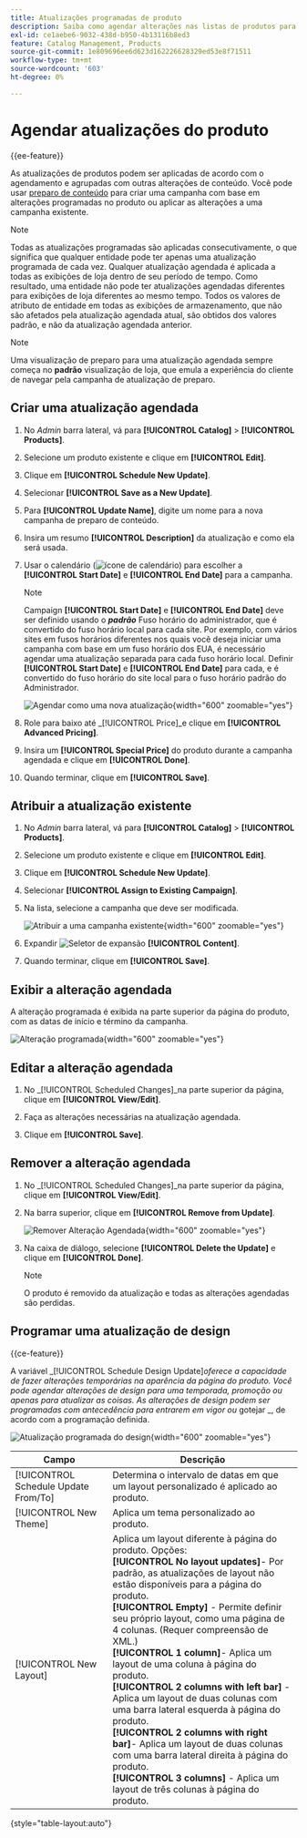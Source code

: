 ```yaml
---
title: Atualizações programadas de produto
description: Saiba como agendar alterações nas listas de produtos para dar suporte a campanhas e programas promocionais.
exl-id: ce1aebe6-9032-438d-b950-4b13116b8ed3
feature: Catalog Management, Products
source-git-commit: 1e809696ee6d623d162226628329ed53e8f71511
workflow-type: tm+mt
source-wordcount: '603'
ht-degree: 0%

---
```


# Agendar atualizações do produto

{{ee-feature}}

As atualizações de produtos podem ser aplicadas de acordo com o agendamento e agrupadas com outras alterações de conteúdo. Você pode usar [preparo de conteúdo](../content-design/content-staging.md) para criar uma campanha com base em alterações programadas no produto ou aplicar as alterações a uma campanha existente.

>[!NOTE]
>
>Todas as atualizações programadas são aplicadas consecutivamente, o que significa que qualquer entidade pode ter apenas uma atualização programada de cada vez. Qualquer atualização agendada é aplicada a todas as exibições de loja dentro de seu período de tempo. Como resultado, uma entidade não pode ter atualizações agendadas diferentes para exibições de loja diferentes ao mesmo tempo. Todos os valores de atributo de entidade em todas as exibições de armazenamento, que não são afetados pela atualização agendada atual, são obtidos dos valores padrão, e não da atualização agendada anterior.

>[!NOTE]
>
>Uma visualização de preparo para uma atualização agendada sempre começa no **padrão** visualização de loja, que emula a experiência do cliente de navegar pela campanha de atualização de preparo.

## Criar uma atualização agendada

1. No _Admin_ barra lateral, vá para **[!UICONTROL Catalog]** > **[!UICONTROL Products]**.

1. Selecione um produto existente e clique em **[!UICONTROL Edit]**.

1. Clique em **[!UICONTROL Schedule New Update]**.

1. Selecionar **[!UICONTROL Save as a New Update]**.

1. Para **[!UICONTROL Update Name]**, digite um nome para a nova campanha de preparo de conteúdo.

1. Insira um resumo **[!UICONTROL Description]** da atualização e como ela será usada.

1. Usar o calendário (![ícone de calendário](../assets/icon-calendar.png)) para escolher a **[!UICONTROL Start Date]** e **[!UICONTROL End Date]** para a campanha.

   >[!NOTE]
   >
   >Campaign **[!UICONTROL Start Date]** e **[!UICONTROL End Date]** deve ser definido usando o **_padrão_** Fuso horário do administrador, que é convertido do fuso horário local para cada site. Por exemplo, com vários sites em fusos horários diferentes nos quais você deseja iniciar uma campanha com base em um fuso horário dos EUA, é necessário agendar uma atualização separada para cada fuso horário local. Definir **[!UICONTROL Start Date]** e **[!UICONTROL End Date]** para cada, e é convertido do fuso horário do site local para o fuso horário padrão do Administrador.

   ![Agendar como uma nova atualização](./assets/product-schedule-as-new.png){width="600" zoomable="yes"}

1. Role para baixo até _[!UICONTROL Price]_e clique em **[!UICONTROL Advanced Pricing]**.

1. Insira um **[!UICONTROL Special Price]** do produto durante a campanha agendada e clique em **[!UICONTROL Done]**.

1. Quando terminar, clique em **[!UICONTROL Save]**.

## Atribuir a atualização existente

1. No _Admin_ barra lateral, vá para **[!UICONTROL Catalog]** > **[!UICONTROL Products]**.

1. Selecione um produto existente e clique em **[!UICONTROL Edit]**.

1. Clique em **[!UICONTROL Schedule New Update]**.

1. Selecionar **[!UICONTROL Assign to Existing Campaign]**.

1. Na lista, selecione a campanha que deve ser modificada.

   ![Atribuir a uma campanha existente](./assets/scheduled-changes-assign-to-existing-campaign.png){width="600" zoomable="yes"}

1. Expandir ![Seletor de expansão](../assets/icon-display-expand.png) **[!UICONTROL Content]**.

1. Quando terminar, clique em **[!UICONTROL Save]**.

## Exibir a alteração agendada

A alteração programada é exibida na parte superior da página do produto, com as datas de início e término da campanha.

![Alteração programada](./assets/view-product-scheduled-changes.png){width="600" zoomable="yes"}

## Editar a alteração agendada

1. No _[!UICONTROL Scheduled Changes]_na parte superior da página, clique em **[!UICONTROL View/Edit]**.

1. Faça as alterações necessárias na atualização agendada.

1. Clique em **[!UICONTROL Save]**.

## Remover a alteração agendada

1. No _[!UICONTROL Scheduled Changes]_na parte superior da página, clique em **[!UICONTROL View/Edit]**.

1. Na barra superior, clique em **[!UICONTROL Remove from Update]**.

   ![Remover Alteração Agendada](./assets/remove-product-scheduled-changes.png){width="600" zoomable="yes"}

1. Na caixa de diálogo, selecione **[!UICONTROL Delete the Update]** e clique em **[!UICONTROL Done]**.

   >[!NOTE]
   >
   >O produto é removido da atualização e todas as alterações agendadas são perdidas.

## Programar uma atualização de design

{{ce-feature}}

A variável _[!UICONTROL Schedule Design Update]_oferece a capacidade de fazer alterações temporárias na aparência da página do produto. Você pode agendar alterações de design para uma temporada, promoção ou apenas para atualizar as coisas. As alterações de design podem ser programadas com antecedência para entrarem em vigor ou_ gotejar _, de acordo com a programação definida.

![Atualização programada do design](./assets/product-design-update-scheduled-ce.png){width="600" zoomable="yes"}


| Campo | Descrição |
|--- |--- |
| [!UICONTROL Schedule Update From/To] | Determina o intervalo de datas em que um layout personalizado é aplicado ao produto. |
| [!UICONTROL New Theme] | Aplica um tema personalizado ao produto. |
| [!UICONTROL New Layout] | Aplica um layout diferente à página do produto. Opções: <br/>**[!UICONTROL No layout updates]**- Por padrão, as atualizações de layout não estão disponíveis para a página do produto.<br/>**[!UICONTROL Empty]** - Permite definir seu próprio layout, como uma página de 4 colunas. (Requer compreensão de XML.) <br/>**[!UICONTROL 1 column]**- Aplica um layout de uma coluna à página do produto.<br/>**[!UICONTROL 2 columns with left bar]** - Aplica um layout de duas colunas com uma barra lateral esquerda à página do produto. <br/>**[!UICONTROL 2 columns with right bar]**- Aplica um layout de duas colunas com uma barra lateral direita à página do produto.<br/>**[!UICONTROL 3 columns]** - Aplica um layout de três colunas à página do produto. |

{style="table-layout:auto"}
